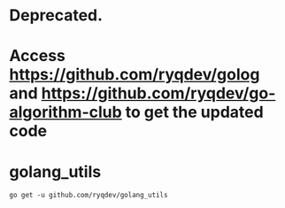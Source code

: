 # Deprecated. 
# Access https://github.com/ryqdev/golog and https://github.com/ryqdev/go-algorithm-club to get the updated code

# golang_utils

```shell
go get -u github.com/ryqdev/golang_utils
```
